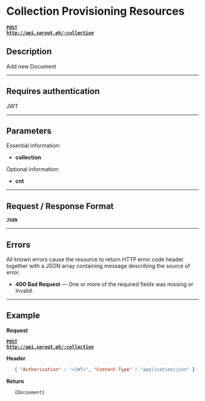 # Collection Provisioning Resources

  **[<code>POST http://api.sprout.ph/:collection</code>](https://github.com/facascante/sprout/blob/master/endpoints/create_one.md)**


## Description
   Add new Document

***

## Requires authentication
JWT

***

## Parameters

Essential information:

- **collection**

Optional information:

- **cnt**

***

## Request / Response Format
  **<code>JSON</code>**

***

## Errors
All known errors cause the resource to return HTTP error code header together with a JSON array containing message describing the source of error.

- **400 Bad Request** — One or more of the required fields was missing or Invalid.

***

## Example

**Request**

  **[<code>POST http://api.sprout.ph/:collection</code>](https://github.com/facascante/sprout/blob/master/endpoints/create_one.md)**

**Header**

``` json
   { "Authorisation" : "<JWT>", "Content-Type" : "application/json" } 
``` 

**Return**

``` javascript
   {Docoument}
``` 

